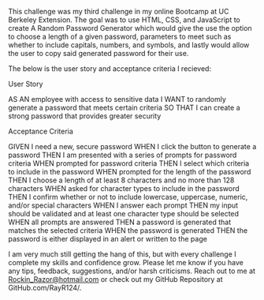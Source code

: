 This challenge was my third challenge in my online Bootcamp at UC Berkeley Extension.
The goal was to use HTML, CSS, and JavaScript to create A Random Password Generator which would give the use the option to choose a length of a given password, parameters to meet such as whether to include capitals, numbers, and symbols, and lastly would allow the user to copy said generated password for their use.

The below is the user story and acceptance criteria I recieved:

User Story

AS AN employee with access to sensitive data
I WANT to randomly generate a password that meets certain criteria
SO THAT I can create a strong password that provides greater security



Acceptance Criteria

GIVEN I need a new, secure password
WHEN I click the button to generate a password
THEN I am presented with a series of prompts for password criteria
WHEN prompted for password criteria
THEN I select which criteria to include in the password
WHEN prompted for the length of the password
THEN I choose a length of at least 8 characters and no more than 128 characters
WHEN asked for character types to include in the password
THEN I confirm whether or not to include lowercase, uppercase, numeric, and/or special characters
WHEN I answer each prompt
THEN my input should be validated and at least one character type should be selected
WHEN all prompts are answered
THEN a password is generated that matches the selected criteria
WHEN the password is generated
THEN the password is either displayed in an alert or written to the page

I am very much still getting the hang of this, but with every challenge I complete my skills and confidence grow.
Please let me know if you have any tips, feedback, suggestions, and/or harsh criticisms.
Reach out to me at Rockin_Razor@hotmail.com or check out my GitHub Repository at GitHub.com/RayR124/.


 
